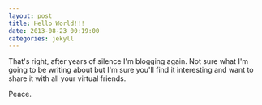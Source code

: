 ```yaml
---
layout: post
title: Hello World!!!
date: 2013-08-23 00:19:00
categories: jekyll
---
```


That's right, after years of silence I'm blogging again. Not sure what I'm going to be writing about but I'm sure you'll find it interesting and want to share it with all your virtual friends.

Peace.

